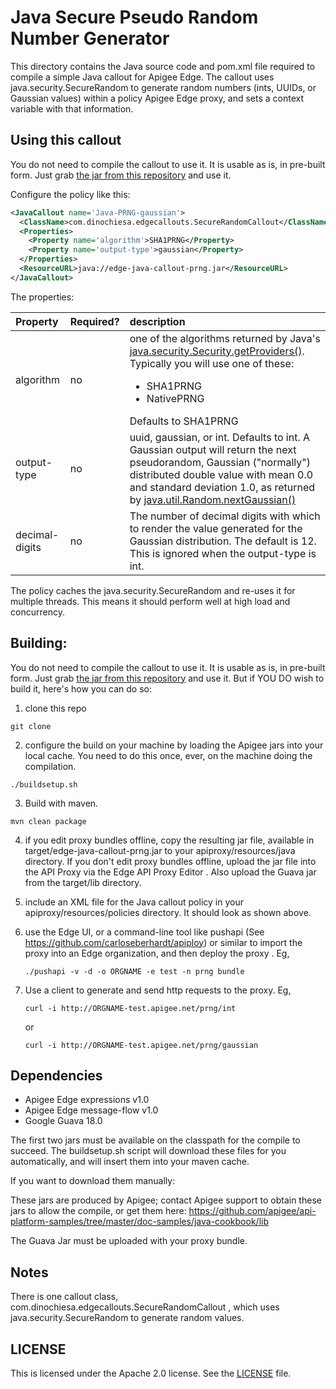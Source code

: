 # Java Secure Pseudo Random Number Generator

This directory contains the Java source code and pom.xml file required
to compile a simple Java callout for Apigee Edge. The callout uses
java.security.SecureRandom to generate random numbers (ints, UUIDs, or
Gaussian values) within a policy Apigee Edge proxy, and sets a context
variable with that information.

## Using this callout

You do not need to compile the callout to use it.
It is usable as is, in pre-built form. Just grab [the jar from this repository](bundle/apiproxy/resources/java/edge-java-callout-prng.jar) and use it. 

Configure the policy like this:

```xml
<JavaCallout name='Java-PRNG-gaussian'>
  <ClassName>com.dinochiesa.edgecallouts.SecureRandomCallout</ClassName>
  <Properties>
    <Property name='algorithm'>SHA1PRNG</Property>
    <Property name='output-type'>gaussian</Property>
  </Properties>
  <ResourceURL>java://edge-java-callout-prng.jar</ResourceURL>
</JavaCallout>
```

The properties:

| Property | Required? | description |
|:---------|:---------|:---------|
| algorithm | no |one of the algorithms returned by Java's [java.security.Security.getProviders()](https://docs.oracle.com/javase/7/docs/api/java/security/Security.html#getProviders()). Typically you will use one of these:<ul><li>SHA1PRNG</li><li>NativePRNG</li></ul> Defaults to SHA1PRNG |
| output-type | no | uuid, gaussian, or int. Defaults to int. A Gaussian output will return the next pseudorandom, Gaussian ("normally") distributed double value with mean 0.0 and standard deviation 1.0, as returned by [java.util.Random.nextGaussian()](https://docs.oracle.com/javase/7/docs/api/java/util/Random.html#nextGaussian()) |
| decimal-digits | no | The number of decimal digits with which to render the value generated for the Gaussian distribution. The default is 12.  This is ignored when the output-type is int. |

The policy caches the java.security.SecureRandom and re-uses it for multiple threads. This means it should perform well at high load and concurrency. 


## Building:

You do not need to compile the callout to use it.
It is usable as is, in pre-built form. Just grab [the jar from this repository](bundle/apiproxy/resources/java/edge-java-callout-prng.jar) and use it.  But if YOU DO wish to build it, here's how you can do so: 

1. clone this repo  
  ```
  git clone
  ```

2. configure the build on your machine by loading the Apigee jars into your local cache.   You need to do this once, ever, on the machine doing the compilation.  
  ```
  ./buildsetup.sh
  ```

3. Build with maven.  
  ```
  mvn clean package
  ```

4. if you edit proxy bundles offline, copy the resulting jar file, available in  target/edge-java-callout-prng.jar to your apiproxy/resources/java directory.  If you don't edit proxy bundles offline, upload the jar file into the API Proxy via the Edge API Proxy Editor . Also upload the Guava jar from the target/lib directory.

4. include an XML file for the Java callout policy in your
   apiproxy/resources/policies directory. It should look as shown above. 

5. use the Edge UI, or a command-line tool like pushapi (See
   https://github.com/carloseberhardt/apiploy) or similar to
   import the proxy into an Edge organization, and then deploy the proxy . 
   Eg,   
   ```
   ./pushapi -v -d -o ORGNAME -e test -n prng bundle
   ```

6. Use a client to generate and send http requests to the proxy. Eg,   
   ```
   curl -i http://ORGNAME-test.apigee.net/prng/int
   ```
   
   or
   
   ```
   curl -i http://ORGNAME-test.apigee.net/prng/gaussian
   ```


## Dependencies

- Apigee Edge expressions v1.0
- Apigee Edge message-flow v1.0
- Google Guava 18.0

The first two jars must be available on the classpath for the compile to
succeed. The buildsetup.sh script will download these files for
you automatically, and will insert them into your maven cache. 

If you want to download them manually: 

These jars are
produced by Apigee; contact Apigee support to obtain these jars to allow
the compile, or get them here: 
https://github.com/apigee/api-platform-samples/tree/master/doc-samples/java-cookbook/lib

The Guava Jar must be uploaded with your proxy bundle.

## Notes

There is one callout class, com.dinochiesa.edgecallouts.SecureRandomCallout ,
which uses java.security.SecureRandom to generate random values. 

## LICENSE

This is licensed under the Apache 2.0 license. See the [LICENSE](LICENSE) file. 

